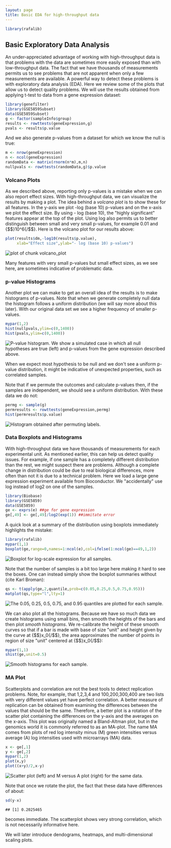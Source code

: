 ```yaml
---
layout: page
title: Basic EDA for high-throughput data
---
```





```r
library(rafalib)
```

## Basic Exploratory Data Analysis 

An under-appreciated advantage of working with high-throughput data is that problems with the data are sometimes more easily exposed than with low-throughput data. The fact that we have thousands of measurements permits us to see problems that are not apparent when only a few measurements are available. A powerful way to detect these problems is with exploratory data analysis (EDA). Here we review some of the plots that allow us to detect quality problems.
We will use the results obtained from applying t-test to data from a gene expression dataset:


```r
library(genefilter)
library(GSE5859Subset)
data(GSE5859Subset)
g <- factor(sampleInfo$group)
results <- rowttests(geneExpression,g)
pvals <- results$p.value
```

And we also generate p-values from a dataset for which we know the null is true:


```r
m <- nrow(geneExpression)
n <- ncol(geneExpression)
randomData <- matrix(rnorm(n*m),m,n)
nullpvals <- rowttests(randomData,g)$p.value
```

### Volcano Plots

As we described above, reporting only p-values is a mistake when we can also report effect sizes. With high-throughput data, we can visualize the results by making a plot. The idea behind a _volcano plot_ is to show these for all features. In the y-axis we plot -log (base 10) p-values and on the x-axis we plot the effect size. By using - log (base 10), the "highly significant" features appear at the top of the plot. Using log also permits us to better distinguish between small and very small p-values, for example 0.01 and {$$}10^6{/$$}.  Here is the volcano plot for our results above:


```r
plot(results$dm,-log10(results$p.value),
     xlab="Effect size",ylab="- log (base 10) p-values")
```

<img src="images/R/eda_for_highthroughput-volcano_plot-1.png" title="plot of chunk volcano_plot" alt="plot of chunk volcano_plot"  />

Many features with very small p-values but small effect sizes, as we see here, are sometimes indicative of problematic data.

### p-value Histograms

Another plot we can make to get an overall idea of the results is to make histograms of p-values. Note that when we generate completely null data the histogram follows a uniform distribution (we will say more about this later). With our original data set we see a higher frequency of smaller p-values. 


```r
mypar(1,2)
hist(nullpvals,ylim=c(0,1400))
hist(pvals,ylim=c(0,1400))
```

![P-value histogram. We show a simulated case in which all null hypotheses are true (left) and p-values from the gene expression described above.](images/R/eda_for_highthroughput-pval-hist-1.png) 

When we expect most hypothesis to be null and we don't see a uniform p-value distribution, it might be indicative of unexpected properties, such as correlated samples. 

Note that if we permute the outcomes and calculate p-values then, if the samples are independent, we should see a uniform distribution. With these data we do not:


```r
permg <- sample(g)
permresults <- rowttests(geneExpression,permg)
hist(permresults$p.value)
```

![Histogram obtained after permuting labels.](images/R/eda_for_highthroughput-pval-hist2-1.png) 

### Data Boxplots and Histograms

With high-throughput data we have thousands of measurements for each experimental unit. As mentioned earlier, this can help us detect quality issues. For example, if one sample has a completely different distribution than the rest, we might suspect there are problems. Although a complete change in distribution could be due to real biological differences, more often than not it is due to a technical problem. Here we load a large gene expression experiment available from Bioconductor. We "accidentally" use log instead of log2 on one of the samples.


```r
library(Biobase)
library(GSE5859) 
data(GSE5859) 
ge <- exprs(e) ##ge for gene expression
ge[,49] <- ge[,49]/log2(exp(1)) ##immitate error
```

A quick look at a summary of the distribution using boxplots immediately highlights the mistake:


```r
library(rafalib)
mypar(1,1)
boxplot(ge,range=0,names=1:ncol(e),col=ifelse(1:ncol(ge)==49,1,2))
```

![Boxplot for log-scale expression for all samples.](images/R/eda_for_highthroughput-boxplots-1.png) 

Note that the number of samples is a bit too large here making it hard to see the boxes. One can instead simply show the boxplot summaries without (cite Karl Broman):


```r
qs <- t(apply(ge,2,quantile,prob=c(0.05,0.25,0.5,0.75,0.95)))
matplot(qs,type="l",lty=1)
```

![The 0.05, 0.25, 0.5, 0.75, and 0.95 quantiles are plotted for each sample.](images/R/eda_for_highthroughput-kaboxplot-1.png) 

We can also plot all the histograms. Because we have so much data we create histograms using small bins, then smooth the heights of the bars and then plot _smooth histograms_. We re-calibrate the height of these smooth curves so that if a bar is made with base of size "unit" and height given by the curve at {$$}x_0{/$$}, the area approximates the number of points in region of size "unit" centered at {$$}x_0{/$$}:


```r
mypar(1,1)
shist(ge,unit=0.5)
```

![Smooth histograms for each sample.](images/R/eda_for_highthroughput-shist-1.png) 

### MA Plot

Scatterplots and correlation are not the best tools to detect replication problems. Note, for example, that 1,2,3,4 and 100,200,300,400 are two lists with very different values yet have perfect correlation. A better measure of replication can be obtained from examining the differences between the values that should be the same. Therefore, a better plot is a rotation of the scatter plot containing the differences on the y-axis and the averages on the x-axis. This plot was originally named a Bland-Altman plot, but in the genomics world it is commonly referred to as an MA-plot. The name MA comes from plots of red log intensity minus (M) green intensities versus average (A) log intensities used with microarrays (MA) data.


```r
x <- ge[,1]
y <- ge[,2]
mypar(1,2)
plot(x,y)
plot((x+y)/2,x-y)
```

![Scatter plot (left) and M versus A plot (right) for the same data.](images/R/eda_for_highthroughput-maplot-1.png) 

Note that once we rotate the plot, the fact that these data have differences of about:


```r
sd(y-x)
```

```
## [1] 0.2025465
```

becomes immediate. The scatterplot shows very strong correlation, which is not necessarily informative here.

We will later introduce dendograms, heatmaps, and multi-dimensional scaling plots.


